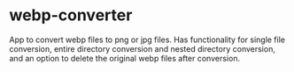# webp-converter
App to convert webp files to png or jpg files. Has functionality for single file conversion, entire directory conversion and nested directory conversion, and an option to delete the original webp files after conversion.
